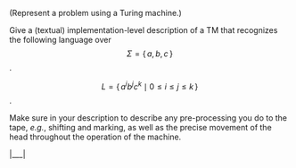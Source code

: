 (Represent a problem using a Turing machine.)

Give a (textual) implementation-level description of a TM that recognizes the following language over $$\Sigma = \{\, a, b, c \,\}$$.

$$L = \{\, a^i b^j c^k \mid 0 \leq i \leq j \leq k \,\}$$.

Make sure in your description to describe any pre-processing you do to the tape, _e.g._, shifting and marking, as well as the precise movement of the head throughout the operation of the machine.

|___|
